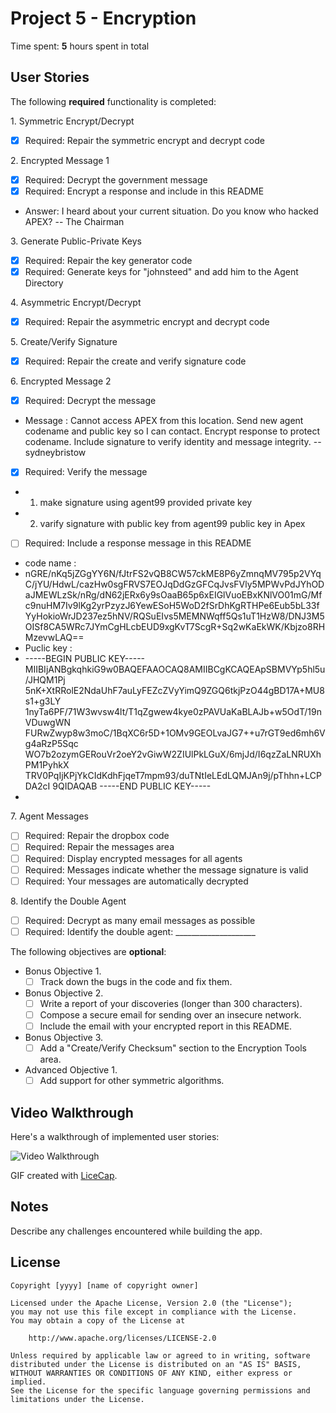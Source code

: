 
# Project 5 - Encryption

Time spent: **5** hours spent in total

## User Stories

The following **required** functionality is completed:

1\. Symmetric Encrypt/Decrypt
  * [x]  Required: Repair the symmetric encrypt and decrypt code

2\. Encrypted Message 1
  * [x]  Required: Decrypt the government message
  * [x]  Required: Encrypt a response and include in this README
  * Answer: I heard about your current situation. Do you know who hacked APEX? -- The Chairman

3\. Generate Public-Private Keys
  * [x]  Required: Repair the key generator code
  * [x]  Required: Generate keys for "johnsteed" and add him to the Agent Directory

4\. Asymmetric Encrypt/Decrypt
  * [x]  Required: Repair the asymmetric encrypt and decrypt code

5\. Create/Verify Signature
  * [x]  Required: Repair the create and verify signature code
  
6\. Encrypted Message 2
  * [x]  Required: Decrypt the message
  * Message : Cannot access APEX from this location. Send new agent codename and public key so I can contact. Encrypt response to protect   codename. Include signature to verify identity and message integrity. -- sydneybristow
  * [x]  Required: Verify the message
  * 1) make signature using agent99 provided private key
  * 2) varify signature with public key from agent99 public key in Apex
  * [ ]  Required: Include a response message in this README
  * code name :
  * nGRE/nKq5jZGgYY6N/fJtrFS2vQB8CW57ckME8P6yZmnqMV795p2VYqC/jYU/HdwL/cazHw0sgFRVS7EOJqDdGzGFCqJvsFVly5MPWvPdJYhODaJMEWLzSk/nRg/dN62jERx6y9sOaaB65p6xEIGlVuoEBxKNlVO01mG/Mfc9nuHM7Iv9lKg2yrPzyzJ6YewESoH5WoD2fSrDhKgRTHPe6Eub5bL33fYyHokioWrJD237ez5hNV/RQSuEIvs5MEMNWqff5Qs1uT1HzW8/DNJ3M5OISf8CA5WRc7JYmCgHLcbEUD9xgKvT7ScgR+Sq2wKaEkWK/Kbjzo8RHMzevwLAQ==
  * Puclic key :
  * -----BEGIN PUBLIC KEY-----
MIIBIjANBgkqhkiG9w0BAQEFAAOCAQ8AMIIBCgKCAQEApSBMVYp5hl5u/JHQM1Pj
5nK+XtRRolE2NdaUhF7auLyFEZcZVyYimQ9ZGQ6tkjPzO44gBD17A+MU8s1+g3LY
1nyTa6PF/71W3wvsw4lt/T1qZgwew4kye0zPAVUaKaBLAJb+w5OdT/19nVDuwgWN
FURwZwyp8w3moC/1BqXC6r5D+1OMv9GEOLvaJG7++u7rGT9ed6mh6Vg4aRzP5Sqc
WO7b2ozymGERouVr2oeY2vGiwW2ZIUlPkLGuX/6mjJd/I6qzZaLNRUXhPM1PyhkX
TRV0PqIjKPjYkCIdKdhFjqeT7mpm93/duTNtIeLEdLQMJAn9j/pThhn+LCPDA2cI
9QIDAQAB
-----END PUBLIC KEY-----
 * 

7\. Agent Messages
  * [ ]  Required: Repair the dropbox code
  * [ ]  Required: Repair the messages area
  * [ ]  Required: Display encrypted messages for all agents
  * [ ]  Required: Messages indicate whether the message signature is valid
  * [ ]  Required: Your messages are automatically decrypted

8\. Identify the Double Agent
  * [ ]  Required: Decrypt as many email messages as possible
  * [ ]  Required: Identify the double agent: ____________________

The following objectives are **optional**:

* Bonus Objective 1\.
  * [ ]  Track down the bugs in the code and fix them.

* Bonus Objective 2\.
  * [ ]  Write a report of your discoveries (longer than 300 characters).
  * [ ]  Compose a secure email for sending over an insecure network.
  * [ ]  Include the email with your encrypted report in this README.

* Bonus Objective 3\.
  * [ ]  Add a "Create/Verify Checksum" section to the Encryption Tools area.

* Advanced Objective 1\.
  * [ ]  Add support for other symmetric algorithms.

## Video Walkthrough

Here's a walkthrough of implemented user stories:

<img src='http://i.imgur.com/link/to/your/gif/file.gif' title='Video Walkthrough' width='' alt='Video Walkthrough' />

GIF created with [LiceCap](http://www.cockos.com/licecap/).

## Notes

Describe any challenges encountered while building the app.

## License

    Copyright [yyyy] [name of copyright owner]

    Licensed under the Apache License, Version 2.0 (the "License");
    you may not use this file except in compliance with the License.
    You may obtain a copy of the License at

        http://www.apache.org/licenses/LICENSE-2.0

    Unless required by applicable law or agreed to in writing, software
    distributed under the License is distributed on an "AS IS" BASIS,
    WITHOUT WARRANTIES OR CONDITIONS OF ANY KIND, either express or implied.
    See the License for the specific language governing permissions and
    limitations under the License.
